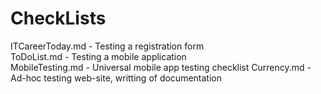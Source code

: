 # CheckLists
ITCareerToday.md - Testing a registration form  
ToDoList.md - Testing a mobile application  
MobileTesting.md - Universal mobile app testing checklist
Currency.md - Ad-hoc testing web-site, writting of documentation 
